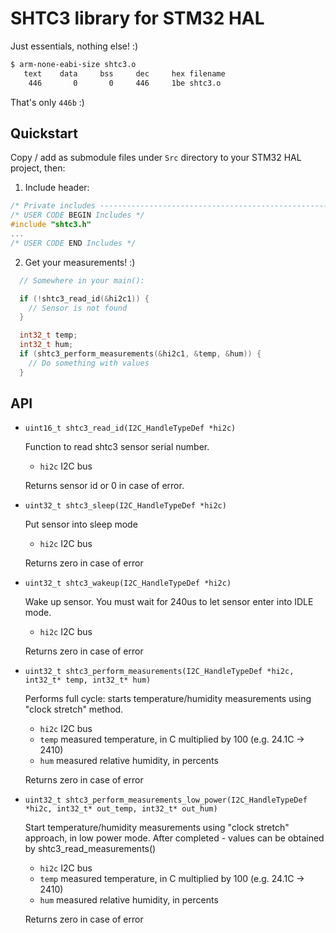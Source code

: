 # SHTC3 library for STM32 HAL
Just essentials, nothing else! :)

```bash
$ arm-none-eabi-size shtc3.o
   text	   data	    bss	    dec	    hex	filename
    446	      0	      0	    446	    1be	shtc3.o
```
That's only `446b` :)

## Quickstart
Copy / add as submodule files under `Src` directory to your STM32 HAL project, then:
1. Include header:
```cpp
/* Private includes ----------------------------------------------------------*/
/* USER CODE BEGIN Includes */
#include "shtc3.h"
...
/* USER CODE END Includes */
```
2. Get your measurements! :)
```cpp
  // Somewhere in your main():

  if (!shtc3_read_id(&hi2c1)) {
    // Sensor is not found
  }

  int32_t temp;
  int32_t hum;
  if (shtc3_perform_measurements(&hi2c1, &temp, &hum)) {
    // Do something with values
  }
```

## API

 * `uint16_t shtc3_read_id(I2C_HandleTypeDef *hi2c)`

   Function to read shtc3 sensor serial number.
   - `hi2c` I2C bus

   Returns sensor id or 0 in case of error.

 * `uint32_t shtc3_sleep(I2C_HandleTypeDef *hi2c)`

   Put sensor into sleep mode
   - `hi2c` I2C bus

   Returns zero in case of error

 * `uint32_t shtc3_wakeup(I2C_HandleTypeDef *hi2c)`

   Wake up sensor.
   You must wait for 240us to let sensor enter into IDLE mode.
    - `hi2c` I2C bus

   Returns zero in case of error

 * `uint32_t shtc3_perform_measurements(I2C_HandleTypeDef *hi2c, int32_t* temp, int32_t* hum)`

   Performs full cycle: starts temperature/humidity measurements using "clock stretch" method.
    - `hi2c` I2C bus
    - `temp` measured temperature, in C multiplied by 100 (e.g. 24.1C -> 2410)
    - `hum` measured relative humidity, in percents

   Returns zero in case of error

 * `uint32_t shtc3_perform_measurements_low_power(I2C_HandleTypeDef *hi2c, int32_t* out_temp, int32_t* out_hum)`

   Start temperature/humidity measurements using "clock stretch" approach, in low power mode.
   After completed - values can be obtained by shtc3_read_measurements()
    - `hi2c` I2C bus
    - `temp` measured temperature, in C multiplied by 100 (e.g. 24.1C -> 2410)
    - `hum` measured relative humidity, in percents

   Returns zero in case of error
